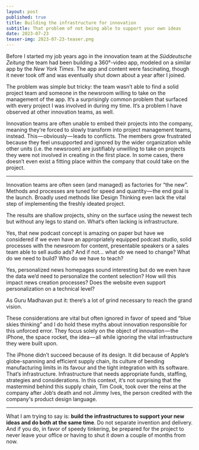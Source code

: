 ```yaml
---
layout: post
published: true
title: Building the infrastructure for innovation
subtitle: That problem of not being able to support your own ideas
date: 2023-07-23
teaser-img: 2023-07-23-teaser.png
---
```


Before I started my job years ago in the innovation team at the *Süddeutsche Zeitung* the team had been building a 360°-video app, modeled on a similar app by the *New York Times*. The app and content were fascinating, though it never took off and was eventually shut down about a year after I joined.

The problem was simple but tricky: the team wasn’t able to find a solid project team and someone in the newsroom willing to take on the management of the app. It‘s a surprisingly common problem that surfaced with every project I was involved in during my time. It‘s a problem I have observed at other innovation teams, as well.

Innovation teams are often unable to embed their projects into the company, meaning they‘re forced to slowly transform into project management teams, instead. This — obviously — leads to conflicts. The members grow frustrated because they feel unsupported and ignored by the wider organization while other units (i.e. the newsroom) are justifiably unwilling to take on projects they were not involved in creating in the first place. In some cases, there doesn’t even exist a fitting place within the company that could take on the project.

---

Innovation teams are often seen (and managed) as factories for “the new”. Methods and processes are tuned for speed and quantity — the end goal is the launch. Broadly used methods like Design Thinking even lack the vital step of implementing the freshly ideated project.

The results are shallow projects, shiny on the surface using the newest tech but without any legs to stand on. What‘s often lacking is infrastructure.

Yes, that new podcast concept is amazing on paper but have we considered if we even have an appropriately equipped podcast studio, solid processes with the newsroom for content, presentable speakers or a sales team able to sell audio ads? And if not… what do we need to change? What do we need to build? Who do we have to teach?

Yes, personalized news homepages sound interesting but do we even have the data we‘d need to personalize the content selection? How will this impact news creation processes? Does the website even support personalization on a technical level?

As Guru Madhavan put it: there‘s a lot of grind necessary to reach the grand vision.

These considerations are vital but often ignored in favor of speed and “blue skies thinking” and I do hold these myths about innovation responsible for this unforced error. They focus solely on the object of innovation — the iPhone, the space rocket, the idea — all while ignoring the vital infrastructure they were built upon.

The iPhone didn’t succeed because of its design. It did because of Apple‘s globe-spanning and efficient supply chain, its culture of bending manufacturing limits in its favour and the tight integration with its software. That‘s infrastructure. Infrastructure that needs appropriate funds, staffing, strategies and considerations. In this context, it‘s not surprising that the mastermind behind this supply chain, Tim Cook, took over the reins at the company after Job‘s death and not Jimmy Ives, the person credited with the company's product design language.

---

What I am trying to say is: **build the infrastructures to support your new ideas and do both at the same time**. Do not separate invention and delivery. And if you do, in favor of speedy tinkering, be prepared for the project to never leave your office or having to shut it down a couple of months from now.